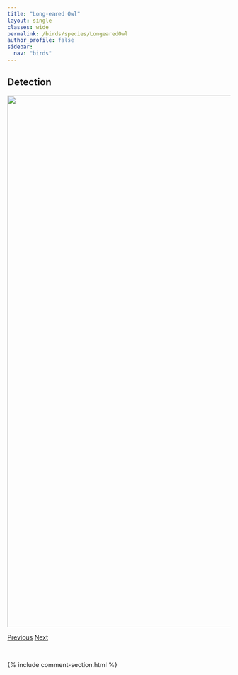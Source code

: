 ```yaml
---
title: "Long-eared Owl"
layout: single
classes: wide
permalink: /birds/species/LongearedOwl
author_profile: false
sidebar:
  nav: "birds"
---
```


<h2>Detection</h2>

<a href="https://drive.google.com/uc?export=view&id=1mEIay5LjlaccxjX1UupLq0sEXoRn3JLn">
<img src="https://drive.google.com/uc?export=view&id=1mEIay5LjlaccxjX1UupLq0sEXoRn3JLn" height = "1200" width = "800">
</a>

<a href="/DevelopmentWebsite/birds/species/LeastFlycatcher" class="pagination--pager" title="Least Flycatcher">Previous</a> <a href="/DevelopmentWebsite/birds/species/LesserScaup" class="pagination--pager" title="Lesser Scaup">Next</a>

<p>&nbsp;</p>

{% include comment-section.html %}
